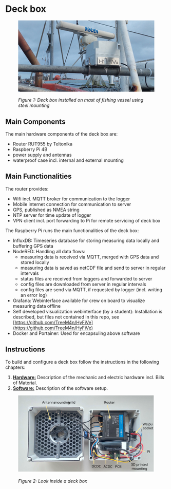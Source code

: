 # Deck box

<figure> 
   <img src="./01_Hardware/media/deckbox_on_deck2.jpg"  width=700 title="deckbox_on_deck">

   <figurecaption><a name="figure1">*Figure 1:*</a> *Deck box installed on mast of fishing vessel using steel mounting*</figurecaption>
</figure>

## Main Components

The main hardware components of the deck box are:
- Router RUT955 by Teltonika
- Raspberry Pi 4B
- power supply and antennas
- waterproof case incl. internal and external mounting

## Main Functionalities 
The router provides:
- Wifi incl. MQTT broker for communication to the logger
- Mobile internet connection for communication to server
- GPS, published as NMEA string
- NTP server for time update of logger
- VPN client incl. port forwarding to Pi for remote servicing of deck box

The Raspberry Pi runs the main functionalities of the deck box:
- InfluxDB: Timeseries database for storing measuring data locally and buffering GPS data
- NodeRED: Handling all data flows:
    - measuring data is received via MQTT, merged with GPS data and stored locally
    - measuring data is saved as netCDF file and send to server in regular intervals
    - status files are received from loggers and forwarded to server
    - config files are downloaded from server in regular intervals
    - config files are send via MQTT, if requested by logger (incl. writing an error log)
- Grafana: Webinterface available for crew on board to visualize measuring data offline
- Self developed visualization webinterface (by a student): Installation is described, but files not contained in this repo, see [https://github.com/TreeM4n/HyFiVe](https://github.com/TreeM4n/HyFiVe)
- Docker and Portainer: Used for encapsuling above software

## Instructions

To build and configure a deck box follow the instructions in the following chapters:
1. [**Hardware:**](./01_Hardware/README.md) Description of the mechanic and electric hardware incl. Bills of Material.
2. [**Software:**](./02_Software/README.md) Description of the software setup.

<figure> 
   <img src="./01_Hardware/media/whole_deckbox_named.svg"  width=700 title="whole_deckbox_named">

   <figurecaption><a name="figure2">*Figure 2:*</a> *Look inside a deck box*</figurecaption>
</figure>

